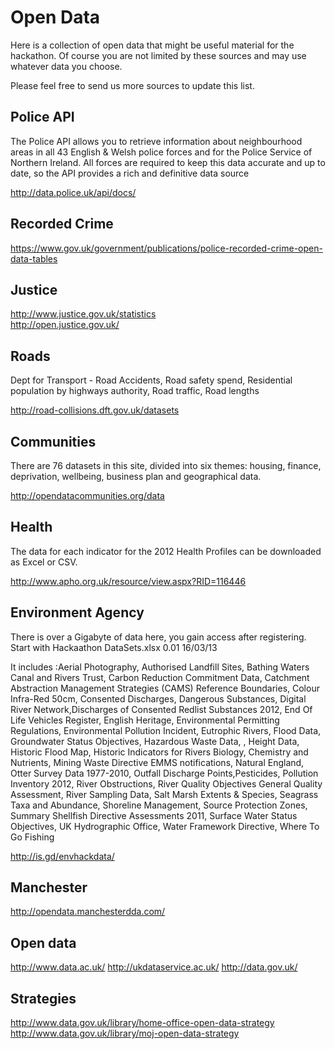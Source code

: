 Open Data
=========

Here is a collection of open data that might be useful material for the hackathon. Of course you are not limited by these sources and may use whatever data you choose.

Please feel free to send us more sources to update this list.

Police API
----------
The Police API allows you to retrieve information about neighbourhood areas in all 43 English & Welsh police forces and for the Police Service of Northern Ireland. All forces are required to keep this data accurate and up to date, so the API provides a rich and definitive data source 

http://data.police.uk/api/docs/

Recorded Crime
--------------
https://www.gov.uk/government/publications/police-recorded-crime-open-data-tables

Justice
-------
http://www.justice.gov.uk/statistics  
http://open.justice.gov.uk/

Roads
-----
Dept for Transport - Road Accidents, Road safety spend, Residential population by highways authority, Road traffic, Road lengths

http://road-collisions.dft.gov.uk/datasets

Communities
-----------
There are 76 datasets in this site, divided into six themes: housing, finance, deprivation, wellbeing, business plan and geographical data. 

http://opendatacommunities.org/data

Health
------
The data for each indicator for the 2012 Health Profiles can be downloaded as Excel or CSV.

http://www.apho.org.uk/resource/view.aspx?RID=116446

Environment Agency
------------------
There is over a Gigabyte of data here, you gain access after registering.
Start with Hackaathon DataSets.xlsx 	0.01 	16/03/13 	

It includes :Aerial Photography, Authorised Landfill Sites, Bathing Waters
Canal and Rivers Trust, Carbon Reduction Commitment Data, Catchment Abstraction Management Strategies (CAMS) Reference Boundaries, Colour Infra-Red 50cm, Consented Discharges, Dangerous Substances, Digital River Network,Discharges of Consented Redlist Substances 2012, End Of Life Vehicles Register, English Heritage, Environmental Permitting Regulations, Environmental Pollution Incident,
Eutrophic Rivers, Flood Data, Groundwater Status Objectives, Hazardous Waste Data,
, Height Data, Historic Flood Map, Historic Indicators for Rivers Biology, Chemistry and Nutrients, Mining Waste Directive EMMS notifications, Natural England, Otter Survey Data 1977-2010, Outfall Discharge Points,Pesticides, Pollution Inventory 2012, River Obstructions, River Quality Objectives General Quality Assessment, River Sampling Data, Salt Marsh Extents & Species, Seagrass Taxa and Abundance, Shoreline Management, Source Protection Zones, Summary Shellfish Directive Assessments 2011, Surface Water Status Objectives, UK Hydrographic Office, Water Framework Directive, Where To Go Fishing

http://is.gd/envhackdata/

Manchester
----------
http://opendata.manchesterdda.com/

Open data
---------
http://www.data.ac.uk/
http://ukdataservice.ac.uk/
http://data.gov.uk/

Strategies
----------
http://www.data.gov.uk/library/home-office-open-data-strategy
http://www.data.gov.uk/library/moj-open-data-strategy


